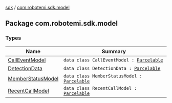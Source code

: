 [sdk](../index.md) / [com.robotemi.sdk.model](./index.md)

## Package com.robotemi.sdk.model

### Types

| Name | Summary |
|---|---|
| [CallEventModel](-call-event-model/index.md) | `data class CallEventModel : `[`Parcelable`](https://developer.android.com/reference/android/os/Parcelable.html) |
| [DetectionData](-detection-data/index.md) | `data class DetectionData : `[`Parcelable`](https://developer.android.com/reference/android/os/Parcelable.html) |
| [MemberStatusModel](-member-status-model/index.md) | `data class MemberStatusModel : `[`Parcelable`](https://developer.android.com/reference/android/os/Parcelable.html) |
| [RecentCallModel](-recent-call-model/index.md) | `data class RecentCallModel : `[`Parcelable`](https://developer.android.com/reference/android/os/Parcelable.html) |

